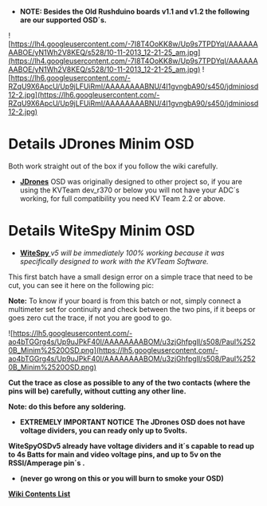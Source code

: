   * **NOTE: Besides the Old Rushduino boards v1.1 and v1.2 the following are our supported OSD´s.**


![https://lh4.googleusercontent.com/-7I8T4OoKK8w/Up9s7TPDYqI/AAAAAAAABOE/yN1Wh2V8KEQ/s528/10-11-2013_12-21-25_am.jpg](https://lh4.googleusercontent.com/-7I8T4OoKK8w/Up9s7TPDYqI/AAAAAAAABOE/yN1Wh2V8KEQ/s528/10-11-2013_12-21-25_am.jpg)
![https://lh6.googleusercontent.com/-RZqU9X6ApcU/Up9jLFUiRmI/AAAAAAAABNU/4I1gvngbA90/s450/jdminiosd12-2.jpg](https://lh6.googleusercontent.com/-RZqU9X6ApcU/Up9jLFUiRmI/AAAAAAAABNU/4I1gvngbA90/s450/jdminiosd12-2.jpg)

# Details JDrones Minim OSD #

Both work straight out of the box if you follow the wiki carefully.

  * **[JDrones](http://www.jdrones.com/)** OSD was originally designed to other project so, if you are using the KVTeam dev\_r370 or below you will not have your ADC´s working, for full compatibility you need KV Team 2.2 or above.


# Details WiteSpy Minim OSD #

  * **[WiteSpy ](http://www.readytoflyquads.com/)** _v5 will be immediately 100% working because it was specifically designed to work with the KVTeam Software._

This first batch have a small design error on a simple trace that need to be cut, you can see it here on the following pic:

**Note:** To know if your board is from this batch or not, simply connect a multimeter set for continuity and check between the two pins, if it beeps or goes zero cut the trace, if not you are good to go.

![https://lh5.googleusercontent.com/-ao4bTGGrg4s/Up9uJPkF40I/AAAAAAAABOM/u3zjGhfpglI/s508/Paul%2520B_Minim%2520OSD.png](https://lh5.googleusercontent.com/-ao4bTGGrg4s/Up9uJPkF40I/AAAAAAAABOM/u3zjGhfpglI/s508/Paul%2520B_Minim%2520OSD.png)

**Cut the trace as close as possible to any of the two contacts (where the pins will be) carefully, without cutting any other line.**

**Note: do this before any soldering.**

  * **EXTREMELY IMPORTANT NOTICE**
**The JDrones OSD does not have voltage dividers, you can ready only up to 5volts.**

**WiteSpyOSDv5 already have voltage dividers and it´s capable to read up to 4s Batts for main and video voltage pins, and up to 5v on the RSSI/Amperage pin´s .**
  * **(never go wrong on this or you will burn to smoke your OSD)**

**[Wiki Contents List](http://code.google.com/p/rush-osd-development/w/list)**